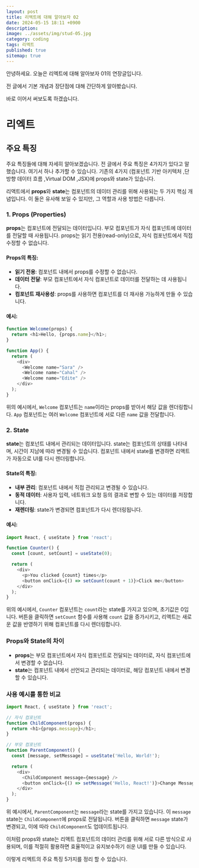 ```yaml
---
layout: post
title: 리엑트에 대해 알아보자 02
date: 2024-05-15 18:11 +0900
description: 
image: ../assets/img/stud-05.jpg
category: coding
tags: 리엑트
published: true
sitemap: true
---
```


안녕하세요. 오늘은 리엑트에 대해 알아보자 01의 연장글입니다.

전 글에서 기본 개념과 장단점에 대해 간단하게 알아봤습니다.

바로 이어서 써보도록 하겠습니다.

# 리엑트

## 주요 특징
주요 특징들에 대해 자세히 알아보겠습니다. 전 글에서 주요 특징은 4가지가 있다고 말했습니다. 여기서 하나 추가할 수 있습니다.
기존의 4가지 (컴포넌트 기반 아키텍처 ,단방향 데이터 흐름 ,Virtual DOM ,JSX)에 props와 state가 있습니다.

리액트에서 **props**와 **state**는 컴포넌트의 데이터 관리를 위해 사용되는 두 가지 핵심 개념입니다. 이 둘은 유사해 보일 수 있지만, 그 역할과 사용 방법은 다릅니다.

### 1. Props (Properties)
**props**는 컴포넌트에 전달되는 데이터입니다. 부모 컴포넌트가 자식 컴포넌트에 데이터를 전달할 때 사용됩니다. props는 읽기 전용(read-only)으로, 자식 컴포넌트에서 직접 수정할 수 없습니다.

#### Props의 특징:
- **읽기 전용**: 컴포넌트 내에서 props를 수정할 수 없습니다.
- **데이터 전달**: 부모 컴포넌트에서 자식 컴포넌트로 데이터를 전달하는 데 사용됩니다.
- **컴포넌트 재사용성**: props를 사용하면 컴포넌트를 더 재사용 가능하게 만들 수 있습니다.

#### 예시:
```javascript
function Welcome(props) {
  return <h1>Hello, {props.name}</h1>;
}

function App() {
  return (
    <div>
      <Welcome name="Sara" />
      <Welcome name="Cahal" />
      <Welcome name="Edite" />
    </div>
  );
}
```
위의 예시에서, `Welcome` 컴포넌트는 `name`이라는 props를 받아서 해당 값을 렌더링합니다. `App` 컴포넌트는 여러 `Welcome` 컴포넌트에 서로 다른 `name` 값을 전달합니다.

### 2. State
**state**는 컴포넌트 내에서 관리되는 데이터입니다. state는 컴포넌트의 상태를 나타내며, 시간이 지남에 따라 변경될 수 있습니다. 컴포넌트 내에서 state를 변경하면 리액트가 자동으로 UI를 다시 렌더링합니다.

#### State의 특징:
- **내부 관리**: 컴포넌트 내에서 직접 관리되고 변경될 수 있습니다.
- **동적 데이터**: 사용자 입력, 네트워크 요청 등의 결과로 변할 수 있는 데이터를 저장합니다.
- **재렌더링**: state가 변경되면 컴포넌트가 다시 렌더링됩니다.

#### 예시:
```javascript
import React, { useState } from 'react';

function Counter() {
  const [count, setCount] = useState(0);

  return (
    <div>
      <p>You clicked {count} times</p>
      <button onClick={() => setCount(count + 1)}>Click me</button>
    </div>
  );
}
```
위의 예시에서, `Counter` 컴포넌트는 `count`라는 state를 가지고 있으며, 초기값은 0입니다. 버튼을 클릭하면 `setCount` 함수를 사용해 `count` 값을 증가시키고, 리액트는 새로운 값을 반영하기 위해 컴포넌트를 다시 렌더링합니다.

### Props와 State의 차이
- **props**는 부모 컴포넌트에서 자식 컴포넌트로 전달되는 데이터로, 자식 컴포넌트에서 변경할 수 없습니다.
- **state**는 컴포넌트 내에서 선언되고 관리되는 데이터로, 해당 컴포넌트 내에서 변경할 수 있습니다.

### 사용 예시를 통한 비교
```javascript
import React, { useState } from 'react';

// 자식 컴포넌트
function ChildComponent(props) {
  return <h1>{props.message}</h1>;
}

// 부모 컴포넌트
function ParentComponent() {
  const [message, setMessage] = useState('Hello, World!');

  return (
    <div>
      <ChildComponent message={message} />
      <button onClick={() => setMessage('Hello, React!')}>Change Message</button>
    </div>
  );
}
```
위 예시에서, `ParentComponent`는 `message`라는 state를 가지고 있습니다. 이 `message` state는 `ChildComponent`에 props로 전달됩니다. 버튼을 클릭하면 `message` state가 변경되고, 이에 따라 `ChildComponent`도 업데이트됩니다.

이처럼 props와 state는 리액트 컴포넌트의 데이터 관리를 위해 서로 다른 방식으로 사용되며, 이를 적절히 활용하면 효율적이고 유지보수하기 쉬운 UI를 만들 수 있습니다.

이렇게 리엑트의 주요 특징 5가지를 정리 할 수 있습니다.
